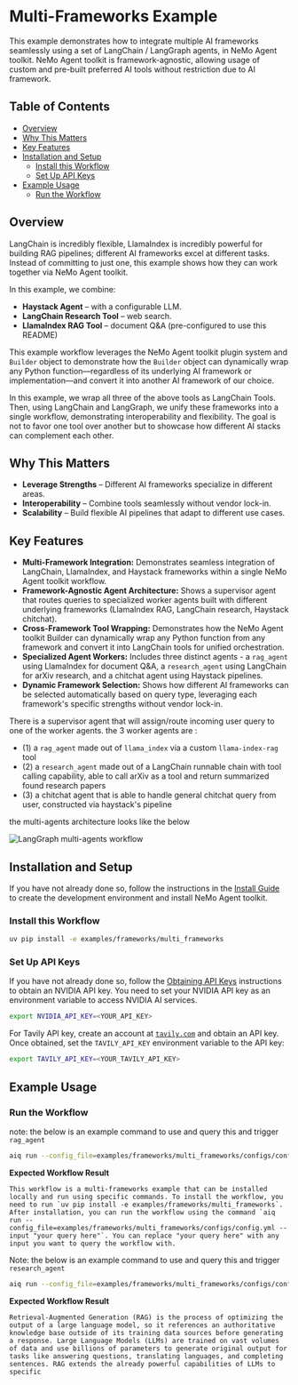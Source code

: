 <!--
SPDX-FileCopyrightText: Copyright (c) 2025, NVIDIA CORPORATION & AFFILIATES. All rights reserved.
SPDX-License-Identifier: Apache-2.0

Licensed under the Apache License, Version 2.0 (the "License");
you may not use this file except in compliance with the License.
You may obtain a copy of the License at

http://www.apache.org/licenses/LICENSE-2.0

Unless required by applicable law or agreed to in writing, software
distributed under the License is distributed on an "AS IS" BASIS,
WITHOUT WARRANTIES OR CONDITIONS OF ANY KIND, either express or implied.
See the License for the specific language governing permissions and
limitations under the License.
-->

# Multi-Frameworks Example

This example demonstrates how to integrate multiple AI frameworks seamlessly using a set of LangChain / LangGraph agents, in NeMo Agent toolkit.
NeMo Agent toolkit is framework-agnostic, allowing usage of custom and pre-built preferred AI tools without restriction due to AI framework.

## Table of Contents

- [Overview](#overview)
- [Why This Matters](#why-this-matters)
- [Key Features](#key-features)
- [Installation and Setup](#installation-and-setup)
  - [Install this Workflow](#install-this-workflow)
  - [Set Up API Keys](#set-up-api-keys)
- [Example Usage](#example-usage)
  - [Run the Workflow](#run-the-workflow)

## Overview

LangChain is incredibly flexible, LlamaIndex is incredibly powerful for building RAG pipelines;
different AI frameworks excel at different tasks.
Instead of committing to just one, this example shows how they can work together via NeMo Agent toolkit.

In this example, we combine:
- **Haystack Agent** – with a configurable LLM.
- **LangChain Research Tool** – web search.
- **LlamaIndex RAG Tool** – document Q&A (pre-configured to use this README)

This example workflow leverages the NeMo Agent toolkit plugin system and `Builder` object to demonstrate how the `Builder` object can dynamically wrap any Python function—regardless of its underlying AI framework or implementation—and convert it into another AI framework of our choice.

In this example, we wrap all three of the above tools as LangChain Tools.
Then, using LangChain and LangGraph, we unify these frameworks into a single workflow, demonstrating interoperability and flexibility. The goal is not to favor one tool over another but to showcase how different AI stacks can complement each other.


## Why This Matters

- **Leverage Strengths** – Different AI frameworks specialize in different areas.
- **Interoperability** – Combine tools seamlessly without vendor lock-in.
- **Scalability** – Build flexible AI pipelines that adapt to different use cases.


## Key Features

- **Multi-Framework Integration:** Demonstrates seamless integration of LangChain, LlamaIndex, and Haystack frameworks within a single NeMo Agent toolkit workflow.
- **Framework-Agnostic Agent Architecture:** Shows a supervisor agent that routes queries to specialized worker agents built with different underlying frameworks (LlamaIndex RAG, LangChain research, Haystack chitchat).
- **Cross-Framework Tool Wrapping:** Demonstrates how the NeMo Agent toolkit Builder can dynamically wrap any Python function from any framework and convert it into LangChain tools for unified orchestration.
- **Specialized Agent Workers:** Includes three distinct agents - a `rag_agent` using LlamaIndex for document Q&A, a `research_agent` using LangChain for arXiv research, and a chitchat agent using Haystack pipelines.
- **Dynamic Framework Selection:** Shows how different AI frameworks can be selected automatically based on query type, leveraging each framework's specific strengths without vendor lock-in.

There is a supervisor agent that will assign/route incoming user query to one of the worker agents.
the 3 worker agents are :

- (1) a `rag_agent` made out of `llama_index` via a custom `llama-index-rag` tool
- (2) a `research_agent` made out of a LangChain runnable chain with tool calling capability, able to call arXiv as a tool and return summarized found research papers
- (3) a chitchat agent that is able to handle general chitchat query from user, constructed via haystack's pipeline

the multi-agents architecture looks like the below

![LangGraph multi-agents workflow](../../../docs/source/_static/aiq_multi_frameworks_agentic_schema.png)

## Installation and Setup

If you have not already done so, follow the instructions in the [Install Guide](../../../docs/source/quick-start/installing.md#install-from-source) to create the development environment and install NeMo Agent toolkit.

### Install this Workflow

```bash
uv pip install -e examples/frameworks/multi_frameworks
```

### Set Up API Keys

If you have not already done so, follow the [Obtaining API Keys](../../../docs/source/quick-start/installing.md#obtaining-api-keys) instructions to obtain an NVIDIA API key. You need to set your NVIDIA API key as an environment variable to access NVIDIA AI services.

```bash
export NVIDIA_API_KEY=<YOUR_API_KEY>
```

For Tavily API key, create an account at [`tavily.com`](https://tavily.com/) and obtain an API key. Once obtained, set the `TAVILY_API_KEY` environment variable to the API key:
```bash
export TAVILY_API_KEY=<YOUR_TAVILY_API_KEY>
```

## Example Usage

### Run the Workflow

note: the below is an example command to use and query this and trigger `rag_agent`

```bash
aiq run --config_file=examples/frameworks/multi_frameworks/configs/config.yml --input "tell me about this workflow"
```

**Expected Workflow Result**
```
This workflow is a multi-frameworks example that can be installed locally and run using specific commands. To install the workflow, you need to run `uv pip install -e examples/frameworks/multi_frameworks`. After installation, you can run the workflow using the command `aiq run --config_file=examples/frameworks/multi_frameworks/configs/config.yml --input "your query here"`. You can replace "your query here" with any input you want to query the workflow with.
```

Note: the below is an example command to use and query this and trigger `research_agent`

```bash
aiq run --config_file=examples/frameworks/multi_frameworks/configs/config.yml --input "what is RAG?"
```
**Expected Workflow Result**
```
Retrieval-Augmented Generation (RAG) is the process of optimizing the output of a large language model, so it references an authoritative knowledge base outside of its training data sources before generating a response. Large Language Models (LLMs) are trained on vast volumes of data and use billions of parameters to generate original output for tasks like answering questions, translating languages, and completing sentences. RAG extends the already powerful capabilities of LLMs to specific
```
